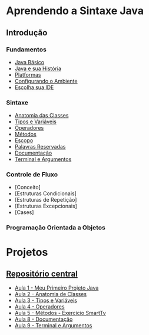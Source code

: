 
# Aprendendo a Sintaxe Java

## Introdução

### Fundamentos

* [Java Básico](https://glysns.gitbook.io/java-basico)
* [Java e sua História](https://glysns.gitbook.io/java-basico/fundamentos/java-e-sua-historia)
* [Platformas](https://glysns.gitbook.io/java-basico/fundamentos/plataformas)
* [Configurando o Ambiente](https://glysns.gitbook.io/java-basico/fundamentos/configurando-o-ambiente-de-desenvolvimento)
* [Escolha sua IDE](https://glysns.gitbook.io/java-basico/fundamentos/escolha-sua-ide)

### Sintaxe

* [Anatomia das Classes](https://glysns.gitbook.io/java-basico/sintaxe/anatomia-das-classes)
* [Tipos e Variáveis](https://glysns.gitbook.io/java-basico/sintaxe/anatomia-das-classes)
* [Operadores](https://glysns.gitbook.io/java-basico/sintaxe/operadores)
* [Métodos](https://glysns.gitbook.io/java-basico/sintaxe/metodos)
* [Escopo](https://glysns.gitbook.io/java-basico/sintaxe/escopo)
* [Palavras Reservadas](https://glysns.gitbook.io/java-basico/sintaxe/palavras-reservadas)
* [Documentação](https://glysns.gitbook.io/java-basico/sintaxe/documentacao)
* [Terminal e Argumentos](https://glysns.gitbook.io/java-basico/sintaxe/terminal-e-argumentos)

### Controle de Fluxo

* [Conceito]
* [Estruturas Condicionais]
* [Estruturas de Repetição]
* [Estruturas Excepcionais]
* [Cases]

### Programação Orientada a Objetos

# Projetos

##  [Repositório central](https://github.com/cecel85/dio-curso-java-basico)

* [Aula 1 - Meu Primeiro Projeto Java](https://github.com/cecel85/dio-curso-java-basico/tree/main/aula1-meu-primeiro-projeto-java)
* [Aula 2 - Anatomia de Classes](https://github.com/cecel85/dio-curso-java-basico/tree/main/aula2-anatomia-classes)
* [Aula 3 - Tipos e Variáveis](https://github.com/cecel85/dio-curso-java-basico/tree/main/aula3-tipos-variaveis)
* [Aula 4 - Operadores](https://github.com/cecel85/dio-curso-java-basico/tree/main/aula4-operadores)
* [Aula 5 - Métodos - Exercício SmartTv](https://github.com/cecel85/dio-curso-java-basico/tree/main/sistema-smart-tv)
* [Aula 8 - Documentação](https://github.com/cecel85/dio-curso-java-basico/tree/main/aula8-documentacao)
* [Aula 9 - Terminal e Argumentos](https://github.com/cecel85/dio-curso-java-basico/tree/main/aula9-terminal-e-argumentos)
